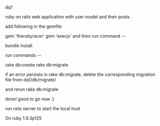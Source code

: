 dq1


ruby on rails web application with user model and their posts.

add following in the gemfile 

gem 'therubyracer'
gem 'execjs'
and then run command --

bundle install

run commands --

rake db:create
rake db:migrate
 
if an error persists in rake db:migrate, delete the corresponding migration file from dq1/db/migrate/<file in which migration stopped>

and rerun rake db:migrate

done! good to go now :)

run rails server to start the local host



On ruby 1.9.3p125
